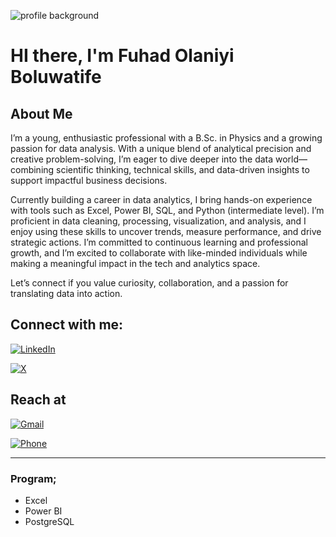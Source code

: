 


![profile background](https://github.com/user-attachments/assets/e66386b6-2df5-4a72-9e1c-129e04445bc2)



# HI there, I'm Fuhad Olaniyi Boluwatife


## About Me

I’m a young, enthusiastic professional with a B.Sc. in Physics and a growing passion for data analysis. With a unique blend of analytical precision and creative problem-solving, I’m eager to dive deeper into the data world—combining scientific thinking, technical skills, and data-driven insights to support impactful business decisions.

Currently building a career in data analytics, I bring hands-on experience with tools such as Excel, Power BI, SQL, and Python (intermediate level). I’m proficient in data cleaning, processing, visualization, and analysis, and I enjoy using these skills to uncover trends, measure performance, and drive strategic actions.
I’m committed to continuous learning and professional growth, and I’m excited to collaborate with like-minded individuals while making a meaningful impact in the tech and analytics space.

Let’s connect if you value curiosity, collaboration, and a passion for translating data into action.

## Connect with me:

[![LinkedIn](https://img.shields.io/badge/LinkedIn-0077B5?style=for-the-badge&logo=linkedin&logoColor=white)](https://www.linkedin.com/in/fuhad-olaniyi-a8580b317)

[![X](https://img.shields.io/badge/X-000000?style=for-the-badge&logo=x&logoColor=white)](https://twitter.com/@OlaniyiFuhad)


## Reach at

[![Gmail](https://img.shields.io/badge/Gmail-D14836?style=for-the-badge&logo=gmail&logoColor=white)](fuhadboluwatife23@gmail.com)


[![Phone](https://img.shields.io/badge/Phone-25D366?style=for-the-badge&logo=whatsapp&logoColor=white)](tel:+2347051888992)


---
### Program;
- Excel
- Power BI
- PostgreSQL
